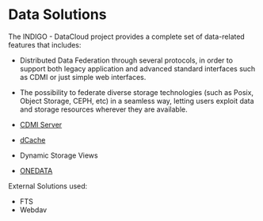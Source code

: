 # Data Solutions

The INDIGO - DataCloud project  provides a complete set of data-related features that includes: 
* Distributed Data Federation through several protocols, in order to support both legacy application and advanced standard interfaces such as CDMI or just simple web interfaces.
* The possibility to federate diverse storage technologies (such as Posix, Object Storage, CEPH, etc) in a seamless way, letting users exploit data and storage resources wherever they are available.

* [CDMI Server](cdmi1.md)
* [dCache](dcache1.md)
* Dynamic Storage Views
* [ONEDATA](indigo1/onedata1.md)

External Solutions used:
* FTS
* Webdav